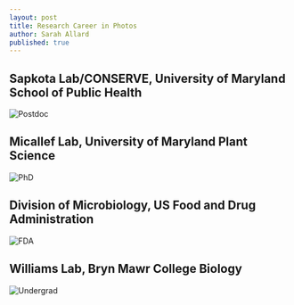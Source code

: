 ```yaml
---
layout: post
title: Research Career in Photos
author: Sarah Allard
published: true
---
```


## Sapkota Lab/CONSERVE, University of Maryland School of Public Health
![Postdoc]({{site.baseurl}}/images/postdoc_picstitch.jpg)


## Micallef Lab, University of Maryland Plant Science
![PhD]({{site.baseurl}}/images/phd_picstitch.jpg)


## Division of Microbiology, US Food and Drug Administration
![FDA]({{site.baseurl}}/images/fda_picstitch.jpg)


## Williams Lab, Bryn Mawr College Biology
![Undergrad]({{site.baseurl}}/images/williams_lab_picstitch.jpg)
